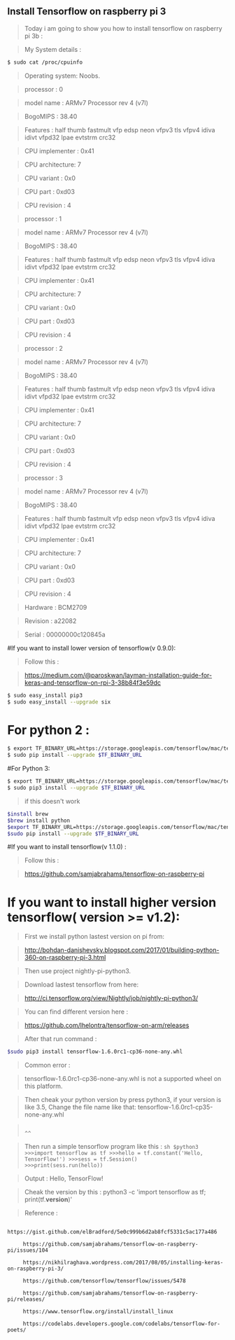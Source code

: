 ## Install Tensorflow on raspberry pi 3 

>Today i am going to show you how to install tensorflow on raspberry pi 3b :

>My System details :

```sh
$ sudo cat /proc/cpuinfo
```

>Operating system: Noobs.

>processor	: 0

>model name	: ARMv7 Processor rev 4 (v7l)

>BogoMIPS	: 38.40

>Features	: half thumb fastmult vfp edsp neon vfpv3 tls vfpv4 idiva idivt vfpd32 lpae evtstrm crc32 

>CPU implementer	: 0x41

>CPU architecture: 7

>CPU variant	: 0x0

>CPU part	: 0xd03

>CPU revision	: 4

>processor	: 1

>model name	: ARMv7 Processor rev 4 (v7l)

>BogoMIPS	: 38.40

>Features	: half thumb fastmult vfp edsp neon vfpv3 tls vfpv4 idiva idivt vfpd32 lpae evtstrm crc32

>CPU implementer	: 0x41

>CPU architecture: 7

>CPU variant	: 0x0

>CPU part	: 0xd03

>CPU revision	: 4

>processor	: 2

>model name	: ARMv7 Processor rev 4 (v7l)

>BogoMIPS	: 38.40

>Features	: half thumb fastmult vfp edsp neon vfpv3 tls vfpv4 idiva idivt vfpd32 lpae evtstrm crc32 

>CPU implementer	: 0x41

>CPU architecture: 7

>CPU variant	: 0x0

>CPU part	: 0xd03

>CPU revision	: 4


>processor	: 3

>model name	: ARMv7 Processor rev 4 (v7l)

>BogoMIPS	: 38.40

>Features	: half thumb fastmult vfp edsp neon vfpv3 tls vfpv4 idiva idivt vfpd32 lpae evtstrm crc32 

>CPU implementer	: 0x41

>CPU architecture: 7

>CPU variant	: 0x0

>CPU part	: 0xd03

>CPU revision	: 4


>Hardware	: BCM2709

>Revision	: a22082

>Serial		: 00000000c120845a



#If you want to install lower version of tensorflow(v 0.9.0):  

>Follow this : 

>https://medium.com/@paroskwan/layman-installation-guide-for-keras-and-tensorflow-on-rpi-3-38b84f3e59dc


```sh
$ sudo easy_install pip3
$ sudo easy_install --upgrade six
```

# For python 2 :
```sh
$ export TF_BINARY_URL=https://storage.googleapis.com/tensorflow/mac/tensorflow-0.9.0-py2-none-any.whl
$ sudo pip install --upgrade $TF_BINARY_URL
```

#For Python 3:

```sh
$ export TF_BINARY_URL=https://storage.googleapis.com/tensorflow/mac/tensorflow-0.9.0-py3-none-any.whl
$ sudo pip3 install --upgrade $TF_BINARY_URL
```

>if this doesn't work

```sh
$install brew
$brew install python
$export TF_BINARY_URL=https://storage.googleapis.com/tensorflow/mac/tensorflow-0.9.0-py2-none-any.whl
$sudo pip install --upgrade $TF_BINARY_URL
```

#If you want to install tensorflow(v 1.1.0) :

>Follow this :

>https://github.com/samjabrahams/tensorflow-on-raspberry-pi

# If you want to install higher version tensorflow( version >= v1.2): 

>First we install python lastest version on pi from:

>http://bohdan-danishevsky.blogspot.com/2017/01/building-python-360-on-raspberry-pi-3.html

>Then use project nightly-pi-python3.

>Download lastest tensorflow from here:

>http://ci.tensorflow.org/view/Nightly/job/nightly-pi-python3/

>You can find different version here :

>https://github.com/lhelontra/tensorflow-on-arm/releases

>After that run command  : 

```sh
$sudo pip3 install tensorflow-1.6.0rc1-cp36-none-any.whl
```
>Common error : 

>tensorflow-1.6.0rc1-cp36-none-any.whl is not a supported wheel on this platform.   

>Then cheak your python version by press python3, if your version is like 3.5, Change the file name like that: tensorflow-1.6.0rc1-cp35-none-any.whl

>                                                                          ^^                                            	

>Then run a simple tensorflow program like this :
    ```sh
              $python3 
              >>>import tensorflow as tf
              >>>hello = tf.constant('Hello, TensorFlow!')
              >>>sess = tf.Session()							
              >>>print(sess.run(hello))
     ```         

>Output : Hello, TensorFlow!

>Cheak the version by this : python3 -c 'import tensorflow as tf; print(tf.__version__)'

>Reference :

         https://gist.github.com/elBradford/5e0c999b6d2ab8fcf5331c5ac177a486
				 
         https://github.com/samjabrahams/tensorflow-on-raspberry-pi/issues/104
				 
         https://nikhilraghava.wordpress.com/2017/08/05/installing-keras-on-raspberry-pi-3/
				 
         https://github.com/tensorflow/tensorflow/issues/5478
				 
         https://github.com/samjabrahams/tensorflow-on-raspberry-pi/releases/
				 
         https://www.tensorflow.org/install/install_linux
				 
         https://codelabs.developers.google.com/codelabs/tensorflow-for-poets/
